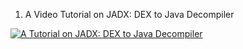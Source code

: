 1) A Video Tutorial on JADX: DEX to Java Decompiler

[![A Tutorial on JADX: DEX to Java Decompiler](https://i9.ytimg.com/vi/WfL53todv90/mq1.jpg?sqp=CPDYo_8F&rs=AOn4CLBGM_VXXqXgsw23dMAc5lTxRIwrWA)](https://youtu.be/WfL53todv90) 

